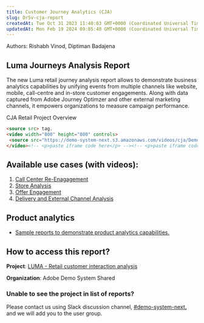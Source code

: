 ```yaml
---
title: Customer Journey Analytics (CJA)
slug: Dr5v-cja-report
createdAt: Tue Oct 31 2023 11:40:03 GMT+0000 (Coordinated Universal Time)
updatedAt: Mon Feb 19 2024 09:05:40 GMT+0000 (Coordinated Universal Time)
---
```


Authors: Rishabh Vinod, Diptiman Badajena

## Luma Journeys Analysis Report

The new Luma retail journey analysis report allows to demonstrate business analytics capabilities by unifying events from multiple channels like website, mobile, call-centre and in-store customer engagements. Along with data captured from Adobe Journey Optimzer and other external marketing channels, it empowers organizations to measure campaign performance.

CJA Retail Project Overview

```html
<source src> tag.
<video width="800" height="800" controls>
 <source src="https://demo-system-next.s3.amazonaws.com/videos/cja/Demo%20System%20Next%20-%20Retail%20Customer%20Journey%20Analytics%20Project.mp4">
</video><!-- <p>paste iframe code here</p> --><!-- <p>paste iframe code here</p> -->
```

## Available use cases (with videos):

1. [Call Center Re-Enagagement](<../Demo System Next/Call Center Re-Enagagement.md>)
2. [Store Analysis](<../Demo System Next/Store Analysis.md>)
3. [Offer Engagement](<../Demo System Next/Offer Engagement.md>)
4. [Delivery and External Channel Analysis](<../Demo System Next/Delivery and External Channel Analysis.md>)

## Product analytics

- [Sample reports to demonstrate product analytics capabilities.](https://dsn.adobe.com/docs/product-analytics)

## How to access this report?

**Project**: [LUMA - Retail customer interaction analysis](https://experience.adobe.com/#/@demosystem4/platform/analytics/#/workspace/edit/63e24f771426b710a2838fee)&#x20;

**Organization**: Adobe Demo System Shared

### Unable to see the project in list of reports?

Please contact us using Slack discussion channel, [#demo-system-next](https://sv-core-tech.slack.com/archives/CPCRVPLDQ)**,** and we will add you to the user group.
